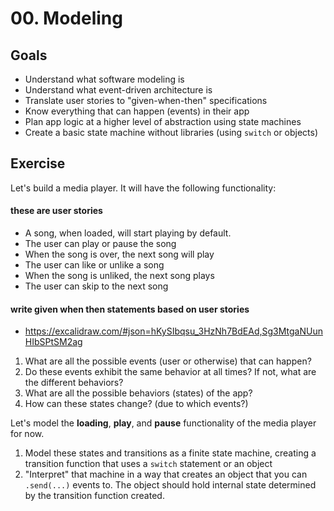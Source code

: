 # 00. Modeling

## Goals

- Understand what software modeling is
- Understand what event-driven architecture is
- Translate user stories to "given-when-then" specifications
- Know everything that can happen (events) in their app
- Plan app logic at a higher level of abstraction using state machines
- Create a basic state machine without libraries (using `switch` or objects)

## Exercise

Let's build a media player. It will have the following functionality:

#### these are user stories

- A song, when loaded, will start playing by default.
- The user can play or pause the song
- When the song is over, the next song will play
- The user can like or unlike a song
- When the song is unliked, the next song plays
- The user can skip to the next song

#### write given when then statements based on user stories

- https://excalidraw.com/#json=hKySIbqsu_3HzNh7BdEAd,Sg3MtgaNUunHIbSPtSM2ag

1. What are all the possible events (user or otherwise) that can happen?
2. Do these events exhibit the same behavior at all times? If not, what are the different behaviors?
3. What are all the possible behaviors (states) of the app?
4. How can these states change? (due to which events?)

Let's model the **loading**, **play**, and **pause** functionality of the media player for now.

1. Model these states and transitions as a finite state machine, creating a transition function that uses a `switch` statement or an object
2. "Interpret" that machine in a way that creates an object that you can `.send(...)` events to. The object should hold internal state determined by the transition function created.
